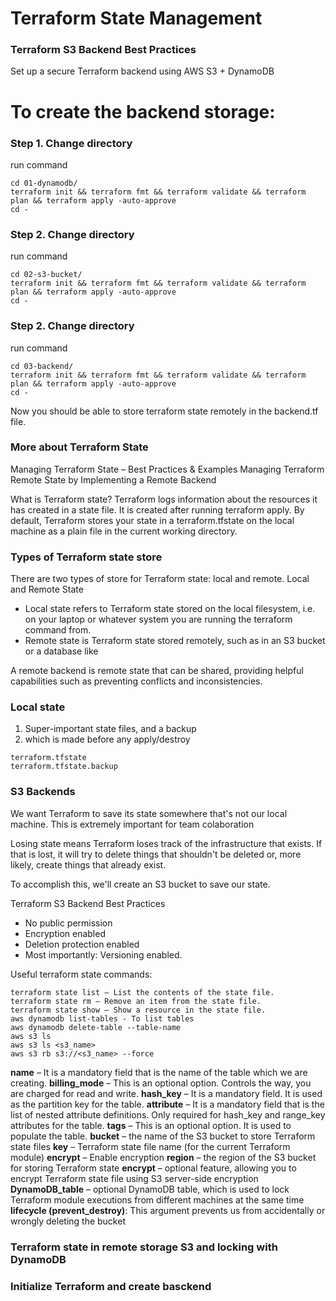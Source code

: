 
# Terraform State Management 

### Terraform S3 Backend Best Practices
Set up a secure Terraform backend using AWS S3 + DynamoDB


# To create the backend storage:

### Step 1. Change directory
run command 
```shell
cd 01-dynamodb/
terraform init && terraform fmt && terraform validate && terraform plan && terraform apply -auto-approve
cd -
```

### Step 2. Change directory
run command 
```shell
cd 02-s3-bucket/
terraform init && terraform fmt && terraform validate && terraform plan && terraform apply -auto-approve
cd - 
```

### Step 2. Change directory
run command
```shell
cd 03-backend/
terraform init && terraform fmt && terraform validate && terraform plan && terraform apply -auto-approve
cd - 
```

Now you should be able to store terraform state remotely in the backend.tf file. 

### More about Terraform State 

Managing Terraform State – Best Practices & Examples
Managing Terraform Remote State by Implementing a Remote Backend

What is Terraform state? 
Terraform logs information about the resources it has created in a state file. It is created after running terraform apply.
By default, Terraform stores your state in a terraform.tfstate on the local machine as a plain file in the current working directory.

### Types of Terraform state store
There are two types of store for Terraform state: local and remote.
Local and Remote State

- Local state refers to Terraform state stored on the local filesystem, i.e. on your laptop or whatever system you are running the terraform command from.
- Remote state is Terraform state stored remotely, such as in an S3 bucket or a database like

A remote backend is remote state that can be shared, providing helpful capabilities such as preventing conflicts and inconsistencies.

### Local state  
1. Super-important state files, and a backup
1. which is made before any apply/destroy

```
terraform.tfstate
terraform.tfstate.backup
```

### S3 Backends
We want Terraform to save its state somewhere that's not our local machine. This is extremely important for team colaboration 

Losing state means Terraform loses track of the infrastructure that exists. If that is lost, it will try to delete things that shouldn't be deleted or, more likely, create things that already exist.

To accomplish this, we'll create an S3 bucket to save our state.

Terraform S3 Backend Best Practices
- No public permission
- Encryption enabled
- Deletion protection enabled
- Most importantly: Versioning enabled.

Useful terraform state commands:

```
terraform state list — List the contents of the state file.
terraform state rm — Remove an item from the state file.
terraform state show — Show a resource in the state file.
aws dynamodb list-tables - To list tables
aws dynamodb delete-table --table-name 
aws s3 ls 
aws s3 ls <s3_name>
aws s3 rb s3://<s3_name> --force  
```

**name** – It is a mandatory field that is the name of the table which we are creating.
**billing_mode** – This is an optional option.  Controls the way, you are charged for read and write.
**hash_key** – It is a mandatory field. It is used as the partition key for the table.
**attribute** – It is a mandatory field that is the list of nested attribute definitions. Only required for hash_key and range_key attributes for the table.
**tags** – This is an optional option. It is used to populate the table.
**bucket** – the name of the S3 bucket to store Terraform state files
**key** – Terraform state file name (for the current Terraform module)
**encrypt** – Enable encryption
**region** – the region of the S3 bucket for storing Terraform state
**encrypt** – optional feature, allowing you to encrypt Terraform state file using S3 server-side encryption
**DynamoDB_table** – optional DynamoDB table, which is used to lock Terraform module executions from different machines at the same time
**lifecycle (prevent_destroy)**: This argument prevents us from accidentally or wrongly deleting the bucket

### Terraform state in remote storage S3 and locking with DynamoDB

### Initialize Terraform and create basckend 





